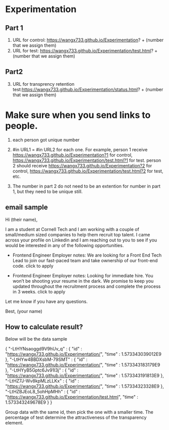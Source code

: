 # Experimentation

## Part 1
1. URL for control: https://wangx733.github.io/Experimentation? + (number that we assign them)
2. URL for test: https://wangx733.github.io/Experimentation/test.html? + (number that we assign them)
  
## Part2
3. URL for transprency retention test:https://wangx733.github.io/Experimentation/status.html? + (number that we assign them)
  
# Make sure when you send links to people.
1. each person got unique number
2. #in URL1 = #in URL2 for each one.
For example, person 1 receive https://wangx733.github.io/Experimentation?1 for control, https://wangx733.github.io/Experimentation/test.html?1 for test. person 2 should receive https://wangx733.github.io/Experimentation?2 for control, https://wangx733.github.io/Experimentation/test.html?2 for test, etc.

3. The number in part 2 do not need to be an extention for number in part 1, but they need to be unique still.

## email sample
Hi (their name),

I am a student at Cornell Tech and I am working with a couple of small/medium sized companies to help them recruit top talent. I came across your profile on Linkedin and I am reaching out to you to see if you would be interested in any of the following opportunities. 

- Frontend Engineer 
Employer notes: We are looking for a Front End Tech Lead to join our fast-paced team and take ownership of our front-end code.
click to apply

- Frontend Engineer 
Employer notes: Looking for immediate hire. You won’t be shooting your resume in the dark. We promise to keep you updated throughout the recruitment process and complete the process in 3 weeks.
click to apply

Let me know if you have any questions. 

Best,
(your name)

## How to calculate result?
Below will be the data sample

{
  "-LtHYNsaoggd9V9hUv_q" : {
    "id" : "https://wangx733.github.io/Experimentation/",
    "time" : 1.573343039012E9
  },
  "-LtHYw4BBDXsbM-79SMT" : {
    "id" : "https://wangx733.github.io/Experimentation/",
    "time" : 1.573343183179E9
  },
  "-LtHYyB5Gptc6Jv91l3j" : {
    "id" : "https://wangx733.github.io/Experimentation/",
    "time" : 1.573343191813E9
  },
  "-LtHZ7J-Wv8kpMLzLLKx" : {
    "id" : "https://wangx733.github.io/Experimentation/",
    "time" : 1.57334323328E9
  },
  "-LtHZBJEoL8_5ohHpMHh" : {
    "id" : "https://wangx733.github.io/Experimentation/test.html",
    "time" : 1.573343249678E9
  }
}

Group data with the same id, then pick the one with a smaller time.
The percentage of test determine the attractiveness of the transparency element.
